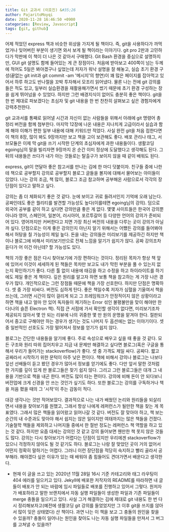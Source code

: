```yaml
---
title: Git 교과서 (이호진) &#35;26
author: PajaritoMoyqi
date: 2020-11-28 16:46:50 +0900
categories: [Review, Javascript]
tags: [git, github]
---
```


어제 적었던 express 책과 비슷한 위상을 가지게 될 책이다. 즉, git을 사용하다가 까먹었거나 잊어버린 부분이 생기면 와서 보게 될 책이라는 이야기다. git pro 2판과 고민하다가 막판에 이 책이 더 나은 것 같아서 구매했다. Git Bash 환경을 중심으로 설명하지만, GUI git 설명도 함께 들어있는 게 큰 장점이다. 처음에 받아보고 400쪽이 넘는 두께에 적어도 5일은 봐야겠구나 싶었는데 저자가 워낙 설명을 잘 해놓고, 실습 초기 환경 구성(끝없는 git init과 git commit -am '메시지'의 향연)이 꽤 많은 페이지를 잡아먹고 있어서 하루 하고도 반나절을 꼬박 투자해서 모조리 읽어냈다. 물론 나는 전에 git 강의를 들은 적도 있고, 일부러 실습환경을 재활용해가면서 썼기 때문에 초기 환경 구성하는 장을 쉽게 뛰어넘을 수 있었다. 하지만 그런 배경지식이 없어도 충분히 좋은 책이다. git을 한 번 제대로 파보겠다는 초심자 및 git 내용을 한 번 찬찬히 살펴보고 싶은 경험자에게 강력추천한다.

git 교과서를 통째로 읽어낼 시간과 자신이 없는 사람들을 위해서 아래에 git 명령어 총정리 버전을 함께 첨부한다. 마지막 12장에 나온 내용은 지나치게 고급이라서 실습과 함께 해야 이해가 편한 일부 내용에 대해 키워드만 적었다. 사실 완전 git을 처음 접한다면 이 책의 8장, 많이 봐도 9장까지만 보고 책을 고이 보관해도 좋다. 배포 관리나 태그, 서브모듈은 이제 막 git을 쓰기 시작한 단계의 초심자에게 과한 내용들이다. 생활코딩 egoing님의 말을 빌리자면 9장까지 온 순간 이미 정상에 도달했다고 생각해도 된다. 그 뒤의 내용들은 쓰다가 내가 아는 것들로는 탈출구가 보이지 않을 때 같이 배워도 된다.

express, git이 연달아 좋은 참고서를 만나는 김에 한 마디 덧붙이자. 친구들 중에 나한테 책으로 공부할지 강의로 공부할지 블로그 글들을 볼지에 대해서 물어보는 아이들이 있었다. 나는 강의 조금, 책 많이, 블로그 조금 참고하며 공부해온 사람으로서 각각의 장단점이 있다고 말하고 싶다.

강의는 좀 더 체화되기 좋은 것 같다. 눈에 보이고 귀로 들려서인지 기억에 오래 남는다. 공짜인데도 좋은 퀄리티를 발견할 가능성도 높다(이를테면 egoing님의 강의). 덤으로 외국어 공부를 같이 하고 싶다면 강의만큼 좋은 게 없다. 몇몇 사이트들은 한국어 강의뿐 아니라 영어, 스페인어, 일본어, 러시아어, 포르투갈어 등 다양한 언어의 강의가 준비되어 있다. 영어까지만 커버한다고 치면 가장 최신 버전의 내용을 다루는 곳이 강의가 아닐까 싶다. 단점으로는 이게 좋은 강의인지 아닌지 알기 위해서는 어쨌든 강의를 들어봐야 해서 허탕을 칠 가능성이 제일 높다. 돈을 내는 강의들은 미리보기를 제공하긴 하지만 책이나 블로그에 비해서 미리보기만으로 전체 느낌을 알기가 쉽지가 않다. 공짜 강의조차 듣다가 어 이건 아닌데? 할 가능성도 있다.

책의 가장 좋은 점은 다시 찾아보기에 가장 편하다는 것이다. 정리된 목차가 항상 책 앞에 있어서 이것이 세세하게 된 책들은 목차만 보고도 내가 막힌 부분을 풀 수 있는지 없는지 확인하기가 좋다. 다른 툴 없이 내용에 태깅을 하고 수정을 하고 하이라이트를 하기에도 제일 좋은 게 책이다. 깊은 원리를 알고자 하면 보통 책을 참고하는 게 가장 나은 경우가 많다. 개인적으로는 그런 장점들 때문에 책을 가장 선호한다. 하지만 단점은 명확하다. 셋 중 가장 비싸다. 버전도 심하게 탄다. 좋은 책일수록 저자가 심혈을 기울여서 책을 쓰는데, 그러면 시간이 많이 걸리게 되고 그 프레임워크가 안정적이지 않은 상황이라고 하면 책을 내고 얼마 안 있어 독자들이 제기하는 Error 섞인 불평불만을 맞이 해야만 한다(나의 슬픈 Electron 책). 직접 큰 서점에 가서 확인할 생각이 없다면, 미리보기조차 제공되지 않아서 몇 안 되는 리뷰에 나의 귀중한 몇 만 원의 운명을 맡겨야 한다. 절판되어서 중고로 구해야만 하는 경우가 생기는 것도 나머지 두 옵션에는 없는 이야기이다. 셋 중 일반적인 선호도도 가장 떨어져서 정보를 얻기가 쉽지 않다.

블로그는 간단한 내용들을 알기에 좋다. 주로 속성으로 배우고 싶을 때 좋을 것 같다. 모든 구조와 원리 따위 집어치우고 지금 내 문제만 해결하고 싶다면 블로그(혹은 구글을 통해서 우리가 들어가는 stackoverflow)가 좋다. 셋 중 가격도 제일 싸다. 공짜다. 짧고 공짜라서 시작하기 위한 문턱이 아주 낮은 편이다. 책에 비해서 강의나 블로그는 나보다 앞선 선배들이 듣고 봤던 경우가 많아서 정보를 얻기에도 좋다. 다만 앞서 말한 것처럼 한 가지를 깊이 있게 판 블로그들은 찾기 쉽지 않다. 그리고 그런 블로그들은 대개 그 내용을 기반으로 책을 내곤 한다. 버전도 많이 타는 편이다. 강의에 비해 돈이 안 되다보니 버전업에 크게 신경을 안 쓰는 것인가 싶기도 하다. 또한 블로그는 강의를 구독하거나 책을 처음 폈을 때의 그 '시작'이 주는 감동이 적다.

대강 생각나는 것만 적어보았다. 결과적으로 나는 내가 배웠던 논리와 원리들을 되살리면서 내용을 찾아보기를 원했고, 그래서 항상 나에게 레퍼런스가 될만한 책을 찾는 게 목표였다. 그래서 많은 책들을 읽어왔고 읽어나갈 것 같다. 버전도 잘 맞아야 하고, 책 보는 순간의 내 수준과도 맞아야 해서 쉽지는 않은 일이지만 여태까지는 많은 책들을 건졌다. 기술철학 책들을 제외하고 나머지들 중에서 한 절반 정도는 레퍼런스 책 역할을 하고 있는 것 같다. 하지만 요즘 대세는 강의인 것 같고 강의 들어보면 웬만한 책 못지 않은 것들도 많다. 강의는 다시 찾아보기가 어렵다는 단점이 있지만 우리에겐 stackoverflow가 있으니 걱정하지 않아도 될 것 같기도 하다. 블로그는 나랑 잘 맞았던 곳이 거의 없어서 어떤지 정확히 말하기는 어렵다. 그러니 이런 장단점을 적당히 숙지하고 빨리 골라서 공부해라. 해야겠다 싶은 이유가 있는 때 배워야 좀 힘들어도 견뎌가면서 배운다고 생각한다.

+ 현재 이 글을 쓰고 있는 2020년 11월 28일 16시 기준 카테고리와 태그 라우팅이 404 에러를 일으키고 있다. Jekyll에 배포한 저작자의 README를 따라하면 내 글들이 배포가 안 되는 바람에 임시 파일들로 배포를 진행하고 있어서 그렇다. 원저자가 배포하라고 말한 브랜치에서 자동 실행 파일들이 생성한 파일과 기존 파일들이 merge 충돌을 일으키고 있다. 사실 그거 해결하는 김에 제대로 git 내용도 한 번 다시 정리해보자고(예전에 생활코딩 git 강의를 들었었지만 그 이후 git을 쓰지를 않아서 많이 잊은 상태였다) 산 책이다. 과연 나는 이 책을 보고 그 충돌의 원인을 찾을 수 있을까? 충돌이 일어나는 원인을 찾아도 나는 자동 실행 파일들을 만져서 그 버그를 고쳐낼 수 있을까?
